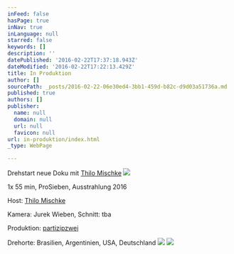 ```yaml
---
inFeed: false
hasPage: true
inNav: true
inLanguage: null
starred: false
keywords: []
description: ''
datePublished: '2016-02-22T17:37:18.943Z'
dateModified: '2016-02-22T17:22:13.429Z'
title: In Produktion
author: []
sourcePath: _posts/2016-02-22-06e30ed4-3bb1-459d-b82c-d9d03a51736a.md
published: true
authors: []
publisher:
  name: null
  domain: null
  url: null
  favicon: null
url: in-produktion/index.html
_type: WebPage

---
```

Drehstart neue Doku mit [Thilo Mischke][0]
![](https://the-grid-user-content.s3-us-west-2.amazonaws.com/a5311fcd-4381-418b-92dc-9f597b63c545.JPG)

1x 55 min, ProSieben, Ausstrahlung 2016

Host: [Thilo Mischke][0]

Kamera: Jurek Wieben, Schnitt: tba

Produktion: [partizipzwei][1]

Drehorte: Brasilien, Argentinien, USA, Deutschland
![](https://the-grid-user-content.s3-us-west-2.amazonaws.com/7a40318c-4f07-49f1-addc-7b53afcef515.JPG)
![](https://the-grid-user-content.s3-us-west-2.amazonaws.com/8c5bada8-3281-404b-97ca-c80c25fdbc55.JPG)

[0]: https://www.facebook.com/mischke.thilo/
[1]: http://partizipzwei.org/